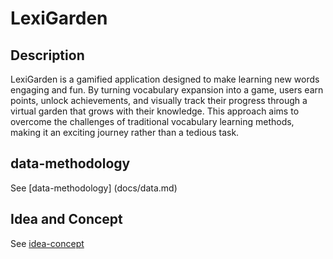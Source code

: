 # LexiGarden

## Description

LexiGarden is a gamified application designed to make learning new words engaging and fun. By turning vocabulary expansion into a game, users earn points, unlock achievements, and visually track their progress through a virtual garden that grows with their knowledge. This approach aims to overcome the challenges of traditional vocabulary learning methods, making it an exciting journey rather than a tedious task.

## data-methodology

See [data-methodology] (docs/data.md)

## Idea and Concept

See [idea-concept](docs/idea.md)
